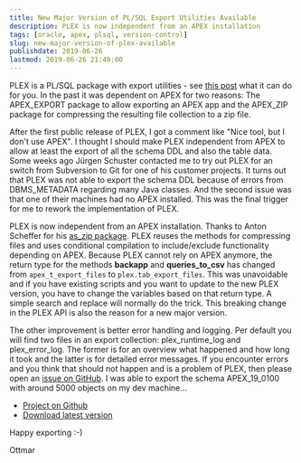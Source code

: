 ```yaml
---
title: New Major Version of PL/SQL Export Utilities Available
description: PLEX is now independent from an APEX installation
tags: [oracle, apex, plsql, version-control]
slug: new-major-version-of-plex-available
publishdate: 2019-06-26
lastmod: 2019-06-26 21:49:00
---
```


PLEX is a PL/SQL package with export utilities - see [this post][plex] what it can do for you. In the past it was dependent on APEX for two reasons: The APEX_EXPORT package to allow exporting an APEX app and the APEX_ZIP package for compressing the resulting file collection to a zip file. 

After the first public release of PLEX, I got a comment like "Nice tool, but I don't use APEX". I thought I should make PLEX independent from APEX to allow at least the export of all the schema DDL and also the table data. Some weeks ago Jürgen Schuster contacted me to try out PLEX for an switch from Subversion to Git for one of his customer projects. It turns out that PLEX was not able to export the schema DDL because of errors from DBMS_METADATA regarding many Java classes. And the second issue was that one of their machines had no APEX installed. This was the final trigger for me to rework the implementation of PLEX.

PLEX is now independent from an APEX installation. Thanks to Anton Scheffer for his [as_zip package][zip]. PLEX reuses the methods for compressing files and uses conditional compilation to include/exclude functionality depending on APEX. Because PLEX cannot rely on APEX anymore, the return type for the methods **backapp** and **queries_to_csv** has changed from `apex_t_export_files` to `plex.tab_export_files`. This was unavoidable and if you have existing scripts and you want to update to the new PLEX version, you have to change the variables based on that return type. A simple search and replace will normally do the trick. This breaking change in the PLEX API is also the reason for a new major version.

The other improvement is better error handling and logging. Per default you will find two files in an export collection: plex_runtime_log and plex_error_log. The former is for an overview what happened and how long it took and the latter is for detailed error messages. If you encounter errors and you think that should not happen and is a problem of PLEX, then please open an [issue on GitHub][issue]. I was able to export the schema APEX_19_0100 with around 5000 objects on my dev machine...

- [Project on Github][github]
- [Download latest version][download]

Happy exporting :-)

Ottmar

[download]: https://github.com/ogobrecht/plex/releases/latest
[github]: https://github.com/ogobrecht/plex
[issue]: https://github.com/ogobrecht/plex/issues/new
[plex]: https://ogobrecht.github.io/posts/2018-08-26-plex-plsql-export-utilities/
[zip]: https://technology.amis.nl/2010/03/13/utl_compress-gzip-and-zlib/
